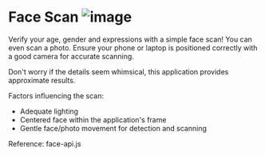 # Face Scan ![image](https://github.com/shrutisawant6/face-scan-exe/assets/140047758/487d2047-95b8-4748-9e41-abc443ba60fa)

Verify your age, gender and expressions with a simple face scan! You can even scan a photo. Ensure your phone or laptop is positioned correctly with a good camera for accurate scanning.

Don't worry if the details seem whimsical, this application provides approximate results.

Factors influencing the scan:
- Adequate lighting
- Centered face within the application's frame
- Gentle face/photo movement for detection and scanning


Reference: face-api.js 
